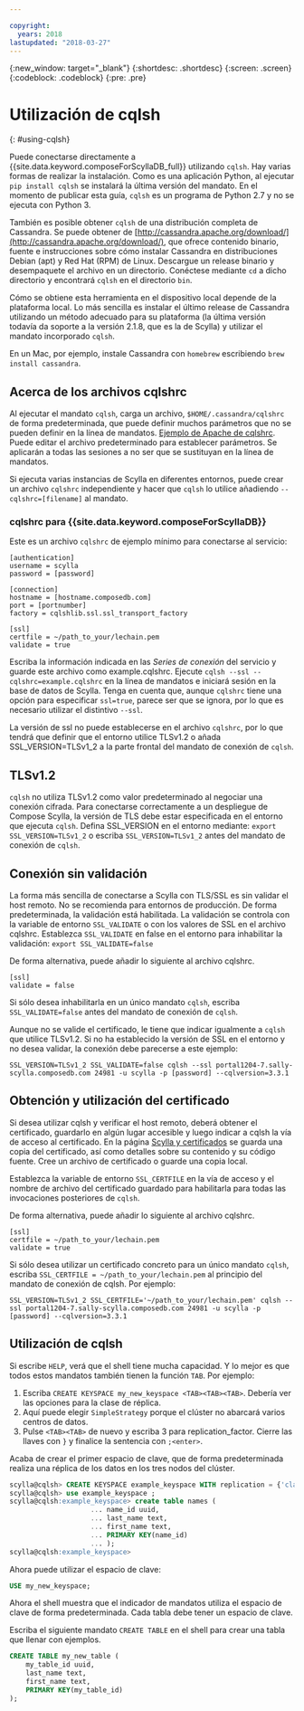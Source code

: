 ```yaml
---

copyright:
  years: 2018
lastupdated: "2018-03-27"
---
```


{:new_window: target="_blank"}
{:shortdesc: .shortdesc}
{:screen: .screen}
{:codeblock: .codeblock}
{:pre: .pre}

# Utilización de cqlsh
{: #using-cqlsh}

Puede conectarse directamente a {{site.data.keyword.composeForScyllaDB_full}} utilizando `cqlsh`.
Hay varias formas de realizar la instalación. Como es una aplicación Python, al ejecutar `pip install cqlsh` se instalará la última versión del mandato. En el momento de publicar esta guía, `cqlsh` es un programa de Python 2.7 y no se ejecuta con Python 3.

También es posible obtener `cqlsh` de una distribución completa de Cassandra. Se puede obtener de [http://cassandra.apache.org/download/](http://cassandra.apache.org/download/), que ofrece contenido binario, fuente e instrucciones sobre cómo instalar Cassandra en distribuciones Debian (apt) y Red Hat (RPM) de Linux. Descargue un release binario y desempaquete el archivo en un directorio. Conéctese mediante `cd` a dicho directorio y encontrará `cqlsh` en el directorio `bin`.

Cómo se obtiene esta herramienta en el dispositivo local depende de la plataforma local. Lo más sencilla es instalar el último release de Cassandra utilizando un método adecuado para su plataforma (la última versión todavía da soporte a la versión 2.1.8, que es la de Scylla) y utilizar el mandato incorporado `cqlsh`. 

En un Mac, por ejemplo, instale Cassandra con `homebrew` escribiendo `brew install cassandra`.

## Acerca de los archivos cqlshrc
Al ejecutar el mandato `cqlsh`, carga un archivo, `$HOME/.cassandra/cqlshrc` de forma predeterminada, que puede definir muchos parámetros que no se pueden definir en la línea de mandatos. [Ejemplo de Apache de cqlshrc](https://github.com/apache/cassandra/blob/trunk/conf/cqlshrc.sample). Puede editar el archivo predeterminado para establecer parámetros. Se aplicarán a todas las sesiones a no ser que se sustituyan en la línea de mandatos.

Si ejecuta varias instancias de Scylla en diferentes entornos, puede crear un archivo `cqlshrc` independiente y hacer que `cqlsh` lo utilice añadiendo `--cqlshrc=[filename]` al mandato.

### cqlshrc para {{site.data.keyword.composeForScyllaDB}}
Este es un archivo `cqlshrc` de ejemplo mínimo para conectarse al servicio:
```
[authentication]
username = scylla
password = [password]

[connection]
hostname = [hostname.composedb.com]
port = [portnumber]
factory = cqlshlib.ssl.ssl_transport_factory

[ssl]
certfile = ~/path_to_your/lechain.pem
validate = true
```

Escriba la información indicada en las _Series de conexión_ del servicio y guarde este archivo como example.cqlshrc.
Ejecute `cqlsh --ssl --cqlshrc=example.cqlshrc` en la línea de mandatos e iniciará sesión en la base de datos de Scylla. Tenga en cuenta que, aunque `cqlshrc` tiene una opción para especificar `ssl=true`, parece ser que se ignora, por lo que es necesario utilizar el distintivo `--ssl`.

La versión de ssl no puede establecerse en el archivo `cqlshrc`, por lo que tendrá que definir que el entorno utilice TLSv1.2 o añada SSL_VERSION=TLSv1_2 a la parte frontal del mandato de conexión de `cqlsh`.

## TLSv1.2

`cqlsh` no utiliza TLSv1.2 como valor predeterminado al negociar una conexión cifrada. Para conectarse correctamente a un despliegue de Compose Scylla, la versión de TLS debe estar especificada en el entorno que ejecuta `cqlsh`. Defina SSL_VERSION en el entorno mediante:
`export SSL_VERSION=TLSv1_2`
o escriba `SSL_VERSION=TLSv1_2` antes del mandato de conexión de `cqlsh`.

## Conexión sin validación

La forma más sencilla de conectarse a Scylla con TLS/SSL es sin validar el host remoto. No se recomienda para entornos de producción. De forma predeterminada, la validación está habilitada. La validación se controla con la variable de entorno `SSL_VALIDATE` o con los valores de SSL en el archivo cqlshrc. Establezca `SSL_VALIDATE` en false en el entorno para inhabilitar la validación:
`export SSL_VALIDATE=false`

De forma alternativa, puede añadir lo siguiente al archivo cqlshrc.

```
[ssl]  
validate = false
```

Si sólo desea inhabilitarla en un único mandato `cqlsh`, escriba `SSL_VALIDATE=false` antes del mandato de conexión de `cqlsh`. 

Aunque no se valide el certificado, le tiene que indicar igualmente a `cqlsh` que utilice TLSv1.2. Si no ha establecido la versión de SSL en el entorno y no desea validar, la conexión debe parecerse a este ejemplo:

```
SSL_VERSION=TLSv1_2 SSL_VALIDATE=false cqlsh --ssl portal1204-7.sally-scylla.composedb.com 24981 -u scylla -p [password] --cqlversion=3.3.1
```

## Obtención y utilización del certificado

Si desea utilizar cqlsh y verificar el host remoto, deberá obtener el certificado, guardarlo en algún lugar accesible y luego indicar a cqlsh la vía de acceso al certificado. En la página [Scylla y certificados](doc:scylla-and-certificates) se guarda una copia del certificado, así como detalles sobre su contenido y su código fuente. Cree un archivo de certificado o guarde una copia local. 

Establezca la variable de entorno `SSL_CERTFILE` en la vía de acceso y el nombre de archivo del certificado guardado para habilitarla para todas las invocaciones posteriores de `cqlsh`. 

De forma alternativa, puede añadir lo siguiente al archivo cqlshrc.
```
[ssl]
certfile = ~/path_to_your/lechain.pem
validate = true
```

Si sólo desea utilizar un certificado concreto para un único mandato `cqlsh`, escriba `SSL_CERTFILE = ~/path_to_your/lechain.pem` al principio del mandato de conexión de cqlsh. Por ejemplo:

```
SSL_VERSION=TLSv1_2 SSL_CERTFILE='~/path_to_your/lechain.pem' cqlsh --ssl portal1204-7.sally-scylla.composedb.com 24981 -u scylla -p [password] --cqlversion=3.3.1
```

## Utilización de cqlsh

Si escribe `HELP`, verá que el shell tiene mucha capacidad. Y lo mejor es que todos estos mandatos también tienen la función `TAB`. Por ejemplo:
1. Escriba `CREATE KEYSPACE my_new_keyspace <TAB><TAB><TAB>`. Debería ver las opciones para la clase de réplica.
2. Aquí puede elegir `SimpleStrategy` porque el clúster no abarcará varios centros de datos.
3. Pulse `<TAB><TAB>` de nuevo y escriba 3 para replication_factor. Cierre las llaves con `}` y finalice la sentencia con `;<enter>`.

Acaba de crear el primer espacio de clave, que de forma predeterminada realiza una réplica de los datos en los tres nodos del clúster.
```sql
scylla@cqlsh> CREATE KEYSPACE example_keyspace WITH replication = {'class': 'SimpleStrategy', 'replication_factor': 3 };
scylla@cqlsh> use example_keyspace ;
scylla@cqlsh:example_keyspace> create table names (
                    ... name_id uuid,
                    ... last_name text,
                    ... first_name text,
                    ... PRIMARY KEY(name_id)
                    ... );
scylla@cqlsh:example_keyspace> 
```

Ahora puede utilizar el espacio de clave:
```sql 
USE my_new_keyspace;
```
Ahora el shell muestra que el indicador de mandatos utiliza el espacio de clave de forma predeterminada. Cada tabla debe tener un espacio de clave.

Escriba el siguiente mandato `CREATE TABLE` en el shell para crear una tabla que llenar con ejemplos.
```sql
CREATE TABLE my_new_table (
    my_table_id uuid,
    last_name text,
    first_name text,
    PRIMARY KEY(my_table_id)
);
```
